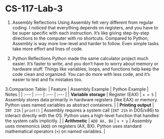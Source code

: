 # CS-117-Lab-3
1. Assembly Reflections
Using Assembly felt very different from regular coding. I noticed that everything depends on registers, and you have to be super specific with each instruction. It’s like giving step-by-step directions to the computer with no shortcuts. Compared to Python, Assembly is way more low-level and harder to follow. Even simple tasks take more effort and lines of code.

2. Python Reflections
Python made the same calculator project much easier. It’s faster to write, and you don’t have to worry about memory or hardware stuff. Things like variables, loops, and functions help keep the code clean and organized. You can do more with less code, and it’s easier to test and fix mistakes too.

3.Comparison Table:
| Feature | Assembly Example | Python Example | Notes |
| :--- | :--- | :--- | :--- |
| **Variable storage** | Register (EAX) | `x = 5` | Assembly stores data primarily in hardware registers (like EAX) or memory. Python uses named variables as abstract containers. |
| **Printing output** | `INT 21h` | `print()` | Assembly requires a system call (`INT 21h` in DOS/x86) to interact directly with the OS. Python uses a high-level function that handles the system calls implicitly. |
| **Arithmetic** | `ADD AX, BX` | `x + y` | Assembly uses mnemonics (`ADD`) on registers (AX, BX). Python uses standard mathematical operators (`+`) on named variables. |
